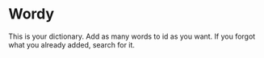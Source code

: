 # Wordy
 This is your dictionary. Add as many words to id as you want. If you forgot what you already added, search for it.
